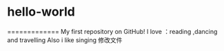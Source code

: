 # hello-world
=============
My first repository on GitHub!
I love ：reading ,dancing and travelling
Also i like singing
修改文件
